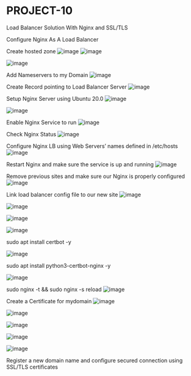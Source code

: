 # PROJECT-10
Load Balancer Solution With Nginx and SSL/TLS

Configure Nginx As A Load Balancer

Create hosted zone
![image](https://user-images.githubusercontent.com/113097621/219196860-8c887e1c-3cb7-4999-9178-50559e4e285f.png)
![image](https://user-images.githubusercontent.com/113097621/219197280-0a163d93-7f5f-443f-bb6b-f7d179b45f14.png)

![image](https://user-images.githubusercontent.com/113097621/219197881-93c59408-10a6-4bf5-a1e3-e7d8331e3a61.png)

Add Nameservers to my Domain
![image](https://user-images.githubusercontent.com/113097621/219207924-adfb0277-1f93-4380-a634-f6abfc1c2b92.png)

Create Record pointing to Load Balancer Server
![image](https://user-images.githubusercontent.com/113097621/219209931-a338af2f-52f2-47be-b4ff-341cb37d5483.png)

Setup Nginx Server using Ubuntu 20.0 
![image](https://user-images.githubusercontent.com/113097621/219212534-7656f173-dc91-4143-8b0f-852b592352cc.png)

![image](https://user-images.githubusercontent.com/113097621/219213245-0f848738-272c-49ea-8664-7df8896bf34c.png)

Enable Nginx Service  to run
![image](https://user-images.githubusercontent.com/113097621/219213576-f8bbbdd5-2157-406b-a6f0-5e63398c6af2.png)

Check Nginx Status
![image](https://user-images.githubusercontent.com/113097621/219213829-562d39bb-4195-48d1-8713-a6e8c51e4b1b.png)

Configure Nginx LB using Web Servers’ names defined in /etc/hosts
![image](https://user-images.githubusercontent.com/113097621/219215690-06b03f7c-e112-4f2d-a8d5-55d1091683b0.png)

Restart Nginx and make sure the service is up and running
![image](https://user-images.githubusercontent.com/113097621/219216411-6da68a9f-78ff-4ea5-a389-b3986a1ec49e.png)

Remove previous sites and make sure our Nginx is properly configured
![image](https://user-images.githubusercontent.com/113097621/219216828-ced6df4e-82f5-433f-853d-c027d723f0ce.png)


Link load balancer config file to our new site
![image](https://user-images.githubusercontent.com/113097621/219218144-7f4b660a-01ca-4096-8d56-839d40ce4601.png)

![image](https://user-images.githubusercontent.com/113097621/219892486-ecd37ce8-308f-45eb-8ac3-09eb2e73d5ac.png)

![image](https://user-images.githubusercontent.com/113097621/219892305-243ccc30-962d-4553-866d-bbec47d18eab.png)

![image](https://user-images.githubusercontent.com/113097621/219894711-ba31e75b-d81f-4811-998e-1b9ba8745013.png)

sudo apt install certbot -y

![image](https://user-images.githubusercontent.com/113097621/219895073-26e89859-e700-46ae-94b4-36238adb7195.png)

 sudo apt install python3-certbot-nginx -y
 
 ![image](https://user-images.githubusercontent.com/113097621/219895536-3ca1fea9-9c8e-4476-ac43-35906decb49b.png)

sudo nginx -t && sudo nginx -s reload
![image](https://user-images.githubusercontent.com/113097621/219895787-86098adc-2d27-4f3d-af3b-ff5f73411ce1.png)

Create a Certificate for mydomain
![image](https://user-images.githubusercontent.com/113097621/219898745-6dd38522-dd37-48a0-8444-a4704673918a.png)

![image](https://user-images.githubusercontent.com/113097621/219898781-b66d641c-ac1d-4394-9205-b1365521dc5e.png)

![image](https://user-images.githubusercontent.com/113097621/219898798-38c1e2c9-942b-4ebe-a698-681cd5a6b1bb.png)

![image](https://user-images.githubusercontent.com/113097621/219947976-489fa1b5-6106-43b4-bf18-6edef14c1fc6.png)


![image](https://user-images.githubusercontent.com/113097621/219947994-7d561eaa-af8f-4694-924e-e435ceee012e.png)

Register a new domain name and configure secured connection using SSL/TLS certificates




